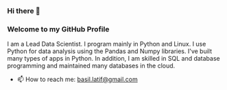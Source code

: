 ### Hi there 👋
### Welcome to my GitHub Profile 

I am a Lead Data Scientist. I program mainly in Python and Linux. I use Python for data analysis using the Pandas and Numpy libraries. I've built many types of apps in Python. In addition, I am skilled in SQL and database programming and maintained many databases in the cloud. 
- 📫 How to reach me: basil.latif@gmail.com
